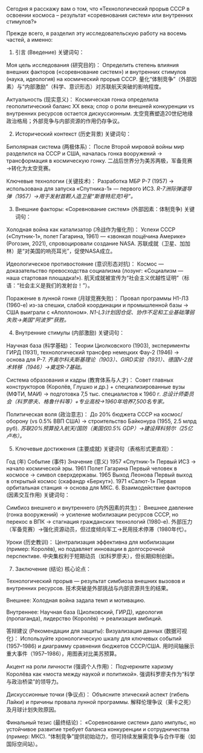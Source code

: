 Сегодня я расскажу вам о том, что «Технологический прорыв СССР в освоении космоса – результат «соревнования систем» или внутренних стимулов?»  

Прежде всего, я разделил эту исследовательскую работу на восемь частей, а именно:

1. 引言 (Введение)
关键词句：

Моя цель исследования (研究目的)：
Определить степень влияния внешних факторов («соревнование систем») и внутренних стимулов (наука, идеология) на космический прорыв СССР.
量化“体制竞争”（外部因素）与“内部激励”（科学、意识形态）对苏联航天突破的影响程度。

Актуальность (现实意义)：
Космическая гонка определила геополитический баланс XX века; спор о роли внешней конкуренции vs внутренних ресурсов остается дискуссионным.
太空竞赛塑造20世纪地缘政治格局；外部竞争与内部资源的作用仍存争议。

2. Исторический контекст (历史背景)
关键词句：

Биполярная система (两极体系)：
После Второй мировой войны мир разделился на СССР и США, началась гонка вооружений → трансформация в космическую гонку.
二战后世界分为美苏两极，军备竞赛→转化为太空竞赛。

Ключевые технологии (关键技术)：
Разработка МБР Р-7 (1957) → использована для запуска «Спутника-1» — первого ИСЗ.
*R-7洲际弹道导弹（1957）→用于发射首颗人造卫星“斯普特尼克1号”。*

3. Внешние факторы: «Соревнование систем» (外部因素：体制竞争)
关键词句：

Холодная война как катализатор (冷战作为催化剂)：
Успехи СССР («Спутник-1», полет Гагарина, 1961) — «звонкая пощёчина Америке» (Рогозин, 2021), спровоцировали создание NASA.
苏联成就（卫星、加加林）是“对美国的响亮耳光”，促使NASA成立。

Идеологическое противостояние (意识形态对抗)：
Космос — доказательство превосходства социализма (лозунг: «Социализм — наша стартовая площадка!»).
航天成就被宣传为“社会主义优越性证明”（标语：“社会主义是我们的发射台！”）。

Поражение в лунной гонке (月球竞赛失败)：
Провал программы Н1-Л3 (1960-е) из-за спешки, слабой координации и промышленной базы → США выиграли с «Аполлоном».
*N1-L3计划因仓促、协作不足和工业基础薄弱失败→美国“阿波罗”获胜。*

4. Внутренние стимулы (内部激励)
关键词句：

Научная база (科学基础)：
Теории Циолковского (1903), эксперименты ГИРД (1931), технологический трансфер немецких Фау-2 (1946) → основа для Р-7.
*齐奥尔科夫斯基理论（1903）、GIRD实验（1931）、德国V-2技术转移（1946）→奠定R-7基础。*

Система образования и кадры (教育体系与人才)：
Совет главных конструкторов (Королёв, Глушко и др.) + специализированные вузы (МФТИ, МАИ) → подготовка 7,5 тыс. специалистов к 1960 г.
*总设计师委员会（科罗廖夫、格鲁什科等）+专业高校→1960年培养7,500名专家。*

Политическая воля (政治意志)：
До 20% бюджета СССР на космос/оборону (vs 0.5% ВВП США) → строительство Байконура (1955, 2.5 млрд руб).
*苏联20%预算投入航天/国防（美国仅0.5% GDP）→建设拜科努尔（25亿卢布）。*

5. Ключевые достижения (主要成就)
关键词句（表格形式更直观）：

Год (年)	Событие (事件)	Значение (意义)
1957	«Спутник-1»	Первый ИСЗ → начало космической эры.
1961	Полет Гагарина	Первый человек в космосе → символ сверхдержавы.
1965	Выход Леонова	Первый выход в открытый космос (скафандр «Беркут»).
1971	«Салют-1»	Первая орбитальная станция → основа для МКС.
6. Взаимодействие факторов (因素交互作用)
关键词句：

Симбиоз внешнего и внутреннего (内外因素的共生)：
Внешнее давление (гонка вооружений) → усиление мобилизации ресурсов СССР, но перекос в ВПК → стагнация гражданских технологий (1980-е).
外部压力（军备竞赛）→强化资源动员，但过度倾向军工→民用技术停滞（1980年代）。

Уроки (历史教训)：
Централизация эффективна для мобилизации (пример: Королёв), но подавляет инновации в долгосрочной перспективе.
中央集权利于短期动员（如科罗廖夫），但长期抑制创新。

7. Заключение (结论)
核心论点：

Технологический прорыв — результат симбиоза внешних вызовов и внутренних ресурсов.
技术突破是外部挑战与内部资源共生的结果。

Внешнее: Холодная война задала темп и мотивацию.

Внутреннее: Научная база (Циолковский, ГИРД), идеология (пропаганда), лидерство (Королёв) → реализация амбиций.

答辩建议 (Рекомендации для защиты):
Визуализация данных (数据可视化)：
Используйте хронологическую шкалу для ключевых событий (1957–1986) и диаграмму сравнения бюджетов СССР/США.
用时间轴展示重大事件（1957–1986），用图表对比美苏预算。

Акцент на роли личности (强调个人作用)：
Подчеркните харизму Королёва как «моста между наукой и политикой».
强调科罗廖夫作为“科学与政治桥梁”的领导力。

Дискуссионные точки (争议点)：
Объясните этический аспект (гибель Лайки) и причины провала лунной программы.
解释伦理争议（莱卡之死）及月球计划失败原因。

Финальный тезис (最终结论)：
«Соревнование систем» дало импульс, но устойчивое развитие требует баланса конкуренции и сотрудничества (пример: МКС).
“体制竞争”提供初始动力，但可持续发展需竞争与合作平衡（如国际空间站）。